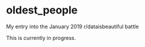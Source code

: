 # oldest_people
My entry into the January 2019 r/dataisbeautiful battle

This is currently in progress.